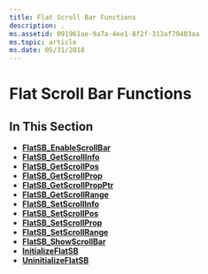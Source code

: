 ```yaml
---
title: Flat Scroll Bar Functions
description: .
ms.assetid: 091961ae-9a7a-4ee1-8f2f-313af79403aa
ms.topic: article
ms.date: 05/31/2018
---
```


# Flat Scroll Bar Functions

## In This Section

-   [**FlatSB\_EnableScrollBar**](/windows/desktop/api/Commctrl/nf-commctrl-flatsb_enablescrollbar)
-   [**FlatSB\_GetScrollInfo**](/windows/desktop/api/Commctrl/nf-commctrl-flatsb_getscrollinfo)
-   [**FlatSB\_GetScrollPos**](/windows/desktop/api/Commctrl/nf-commctrl-flatsb_getscrollpos)
-   [**FlatSB\_GetScrollProp**](/windows/desktop/api/Commctrl/nf-commctrl-flatsb_getscrollprop)
-   [**FlatSB\_GetScrollPropPtr**](/windows/desktop/api/Commctrl/nf-commctrl-flatsb_getscrollpropptr)
-   [**FlatSB\_GetScrollRange**](/windows/desktop/api/Commctrl/nf-commctrl-flatsb_getscrollrange)
-   [**FlatSB\_SetScrollInfo**](/windows/desktop/api/Commctrl/nf-commctrl-flatsb_setscrollinfo)
-   [**FlatSB\_SetScrollPos**](/windows/desktop/api/Commctrl/nf-commctrl-flatsb_setscrollpos)
-   [**FlatSB\_SetScrollProp**](/windows/desktop/api/Commctrl/nf-commctrl-flatsb_setscrollprop)
-   [**FlatSB\_SetScrollRange**](/windows/desktop/api/Commctrl/nf-commctrl-flatsb_setscrollrange)
-   [**FlatSB\_ShowScrollBar**](/windows/desktop/api/Commctrl/nf-commctrl-flatsb_showscrollbar)
-   [**InitializeFlatSB**](/windows/desktop/api/Commctrl/nf-commctrl-initializeflatsb)
-   [**UninitializeFlatSB**](/windows/desktop/api/Commctrl/nf-commctrl-uninitializeflatsb)

 

 




